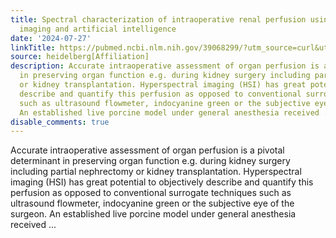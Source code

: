 ```yaml
---
title: Spectral characterization of intraoperative renal perfusion using hyperspectral
  imaging and artificial intelligence
date: '2024-07-27'
linkTitle: https://pubmed.ncbi.nlm.nih.gov/39068299/?utm_source=curl&utm_medium=rss&utm_campaign=pubmed-2&utm_content=1FakS-2QOkCT8HsMOQP1bCRQ4YzyumYOmxmF0moLsQ3dFB1E9V&fc=20220326224207&ff=20240728181146&v=2.18.0.post9+e462414
source: heidelberg[Affiliation]
description: Accurate intraoperative assessment of organ perfusion is a pivotal determinant
  in preserving organ function e.g. during kidney surgery including partial nephrectomy
  or kidney transplantation. Hyperspectral imaging (HSI) has great potential to objectively
  describe and quantify this perfusion as opposed to conventional surrogate techniques
  such as ultrasound flowmeter, indocyanine green or the subjective eye of the surgeon.
  An established live porcine model under general anesthesia received ...
disable_comments: true
---
```

Accurate intraoperative assessment of organ perfusion is a pivotal determinant in preserving organ function e.g. during kidney surgery including partial nephrectomy or kidney transplantation. Hyperspectral imaging (HSI) has great potential to objectively describe and quantify this perfusion as opposed to conventional surrogate techniques such as ultrasound flowmeter, indocyanine green or the subjective eye of the surgeon. An established live porcine model under general anesthesia received ...